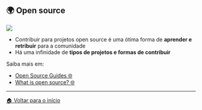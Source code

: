 ## 🌍 Open source

![](https://upload.wikimedia.org/wikipedia/commons/thumb/4/42/Opensource.svg/800px-Opensource.svg.png)

- Contribuir para projetos open source é uma ótima forma de **aprender e retribuir** para a comunidade
- Há uma infinidade de **tipos de projetos e formas de contribuir**

Saiba mais em:

- [Open Source Guides 🌐](https://opensource.guide/)
- [What is open source? 🌐](https://opensource.com/resources/what-open-source)

---

[🏠 Voltar para o início](./../../README.md)

